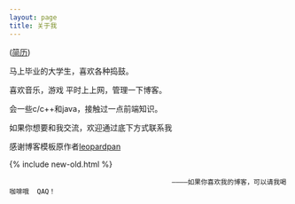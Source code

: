 ```yaml
---
layout: page
title: 关于我
---
```

([简历](http://xiaofengfenger.github.io\resume.pdf))
<p>
马上毕业的大学生，喜欢各种捣鼓。
<p>
喜欢音乐，游戏  平时上上网，管理一下博客。
<p>
会一些c/c++和java，接触过一点前端知识。

<p>
<p>
<p>
如果你想要和我交流，欢迎通过底下方式联系我
<p>
<p>

感谢博客模板原作者<a target="_blank" href='https://github.com/leopardpan/leopardpan.github.io/'>leopardpan</a>

{% include new-old.html %}

                                             ————如果你喜欢我的博客，可以请我喝咖啡哦  QAQ！
